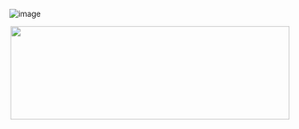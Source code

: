 ![image](https://user-images.githubusercontent.com/35183001/51876478-aa11a500-2336-11e9-96b0-a409e820a8bb.png)

<p align="center">
  <img width="500" height="168" src="https://user-images.githubusercontent.com/35183001/51876478-aa11a500-2336-11e9-96b0-a409e820a8bb.png">
</p>
